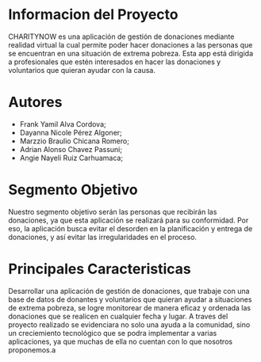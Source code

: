 # Informacion del Proyecto
CHARITYNOW es una aplicación de gestión de donaciones mediante realidad virtual la cual permite poder hacer donaciones a las personas que se encuentran en una situación de extrema pobreza. Esta app está dirigida a profesionales que estén interesados en hacer las donaciones y voluntarios que quieran ayudar con la causa. 

# Autores
- Frank Yamil Alva Cordova;
- Dayanna Nicole Pérez Algoner;
- Marzzio Braulio Chicana Romero;
- Adrian Alonso Chavez Passuni;
- Angie Nayeli Ruiz Carhuamaca;

# Segmento Objetivo
Nuestro segmento objetivo serán las personas que recibirán las donaciones, ya que esta aplicación se realizará para su conformidad. Por eso, la aplicación busca evitar el desorden en la planificación y entrega de donaciones, y así evitar las irregularidades en el proceso.

# Principales Caracteristicas
Desarrollar una aplicación de gestión de donaciones, que trabaje con una base de datos de donantes y voluntarios que quieran ayudar a situaciones de extrema pobreza, se logre monitorear de manera eficaz y ordenada las donaciones que se realicen en cualquier fecha y lugar. 
A traves del proyecto realizado se evidenciara no solo una ayuda a la comunidad, sino un creciemiento tecnológico que se podra implementar a varias aplicaciones, ya que muchas de ella no cuentan con lo que nosotros proponemos.a
